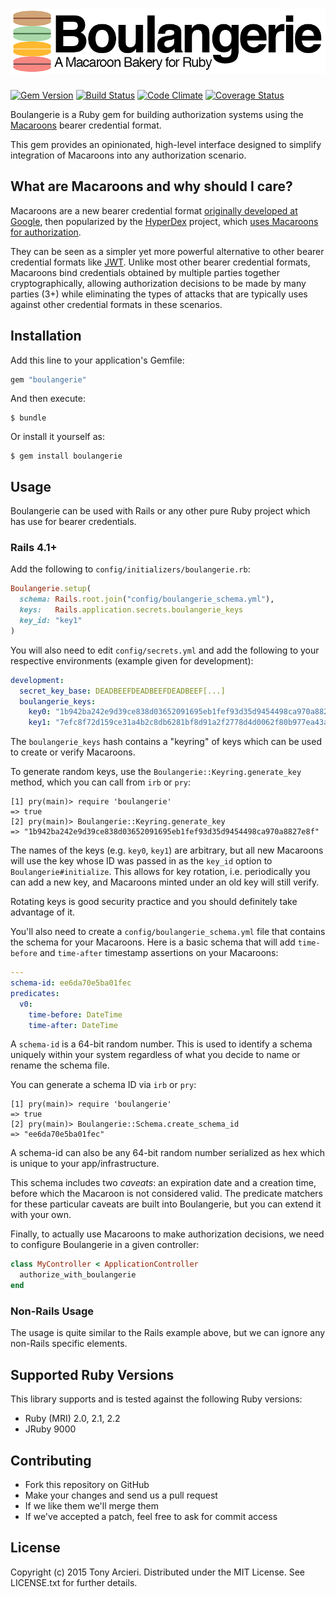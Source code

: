![Boulangerie](https://raw.githubusercontent.com/cryptosphere/boulangerie/master/boulangerie.png)
==============
[![Gem Version](https://badge.fury.io/rb/boulangerie.svg)](http://rubygems.org/gems/boulangerie)
[![Build Status](https://travis-ci.org/cryptosphere/boulangerie.svg)](https://travis-ci.org/cryptosphere/boulangerie)
[![Code Climate](https://codeclimate.com/github/cryptosphere/boulangerie/badges/gpa.svg)](https://codeclimate.com/github/cryptosphere/boulangerie)
[![Coverage Status](https://coveralls.io/repos/cryptosphere/boulangerie/badge.svg?branch=master&service=github)](https://coveralls.io/github/cryptosphere/boulangerie?branch=master)

Boulangerie is a Ruby gem for building authorization systems using the
[Macaroons](http://macaroons.io) bearer credential format.

This gem provides an opinionated, high-level interface designed to simplify
integration of Macaroons into any authorization scenario.

## What are Macaroons and why should I care?

Macaroons are a new bearer credential format
[originally developed at Google][Macaroons Paper],
then popularized by the [HyperDex] project, which
[uses Macaroons for authorization][HyperDex Macaroons].

They can be seen as a simpler yet more powerful alternative to other
bearer credential formats like [JWT]. Unlike most other bearer credential
formats, Macaroons bind credentials obtained by multiple parties together
cryptographically, allowing authorization decisions to be made by many
parties (3+) while eliminating the types of attacks that are typically
uses against other credential formats in these scenarios.

[Macaroons Paper]: http://research.google.com/pubs/pub41892.html
[HyperDex]: http://hyperdex.org/
[HyperDex Macaroons]: http://hyperdex.org/doc/latest/Authorization/
[JWT]: http://jwt.io/

## Installation

Add this line to your application's Gemfile:

```ruby
gem "boulangerie"
```

And then execute:

    $ bundle

Or install it yourself as:

    $ gem install boulangerie

## Usage

Boulangerie can be used with Rails or any other pure Ruby project which has
use for bearer credentials.

### Rails 4.1+

Add the following to `config/initializers/boulangerie.rb`:

```ruby
Boulangerie.setup(
  schema: Rails.root.join("config/boulangerie_schema.yml"),
  keys:   Rails.application.secrets.boulangerie_keys
  key_id: "key1"
)
```

You will also need to edit `config/secrets.yml` and add the following to
your respective environments (example given for development):

```yaml
development:
  secret_key_base: DEADBEEFDEADBEEFDEADBEEF[...]
  boulangerie_keys:
    key0: "1b942ba242e9d39ce838d03652091695eb1fef93d35d9454498ca970a8827e8f"
    key1: "7efc8f72d159ce31a4b2c8db6281bf8d91a2f2778d4d0062f80b977ea43a8ec4"
```

The `boulangerie_keys` hash contains a "keyring" of keys which can be used to
create or verify Macaroons.

To generate random keys, use the `Boulangerie::Keyring.generate_key` method,
which you can call from `irb` or `pry`:

```
[1] pry(main)> require 'boulangerie'
=> true
[2] pry(main)> Boulangerie::Keyring.generate_key
=> "1b942ba242e9d39ce838d03652091695eb1fef93d35d9454498ca970a8827e8f"
```

The names of the keys (e.g. `key0`, `key1`) are arbitrary, but all new Macaroons
will use the key whose ID was passed in as the `key_id` option to
`Boulangerie#initialize`. This allows for key rotation, i.e. periodically you can
add a new key, and Macaroons minted under an old key will still verify.

Rotating keys is good security practice and you should definitely take advantage of it.

You'll also need to create a `config/boulangerie_schema.yml` file that
contains the schema for your Macaroons. Here is a basic schema that will
add `time-before` and `time-after` timestamp assertions on your Macaroons:

```yaml
---
schema-id: ee6da70e5ba01fec
predicates:
  v0:
    time-before: DateTime
    time-after: DateTime
```

A `schema-id` is a 64-bit random number. This is used to identify a schema
uniquely within your system regardless of what you decide to name or rename
the schema file.

You can generate a schema ID via `irb` or `pry`:

```
[1] pry(main)> require 'boulangerie'
=> true
[2] pry(main)> Boulangerie::Schema.create_schema_id
=> "ee6da70e5ba01fec"
```

A schema-id can also be any 64-bit random number serialized as hex which
is unique to your app/infrastructure.

This schema includes two *caveats*: an expiration date and a creation time,
before which the Macaroon is not considered valid.
The predicate matchers for these particular caveats are built into
Boulangerie, but you can extend it with your own.

Finally, to actually use Macaroons to make authorization decisions, we need
to configure Boulangerie in a given controller:

```ruby
class MyController < ApplicationController
  authorize_with_boulangerie
end
```

### Non-Rails Usage

The usage is quite similar to the Rails example above, but we can ignore any
non-Rails specific elements.

## Supported Ruby Versions

This library supports and is tested against the following Ruby versions:

* Ruby (MRI) 2.0, 2.1, 2.2
* JRuby 9000

## Contributing

* Fork this repository on GitHub
* Make your changes and send us a pull request
* If we like them we'll merge them
* If we've accepted a patch, feel free to ask for commit access

## License

Copyright (c) 2015 Tony Arcieri. Distributed under the MIT License. See
LICENSE.txt for further details.
